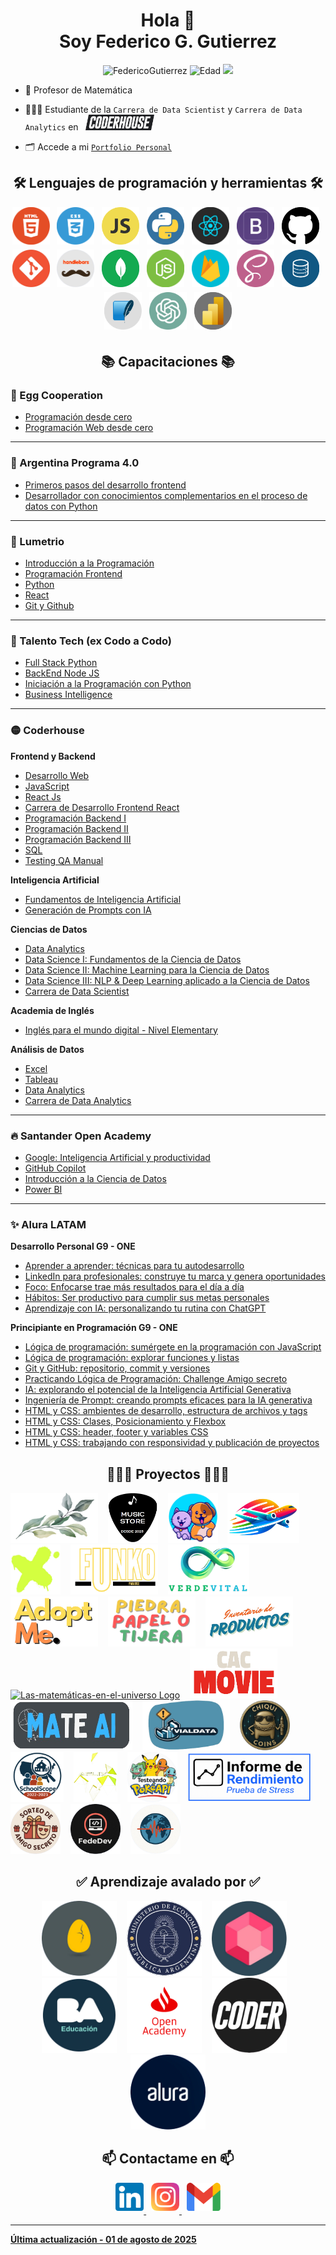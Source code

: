 <h1 align="center">Hola 👋 <br> Soy Federico G. Gutierrez</a></h1>
<p align="center"> 
    <img src="https://komarev.com/ghpvc/?username=fedco-gtz&label=Vista%20de%20Perfil&color=0e75b6&style=flat" alt="FedericoGutierrez" /> 
    <img src="https://img.shields.io/badge/Edad-32-blue" alt="Edad">
    <img src="https://img.shields.io/badge/Vivo-Argentina-success" />
</p>



- 🧮 Profesor de Matemática

- 👨🏼‍🏫 Estudiante de la `Carrera de Data Scientist` y `Carrera de Data Analytics` en &nbsp;&nbsp;[<img src="./Images/Coder.png" alt="Coderhouse Logo" width="110" height="25">](https://www.coderhouse.com/ar)

- 🗂️ Accede a mi [`Portfolio Personal`](https://fedco-gtz.github.io/Portfolio/)

<h2 align="center">🛠️ Lenguajes de programación y herramientas 🛠️</h2>

<p align="center">
    <img src=./Images/Html.png alt=HTML5_Logo width="60" height="60" style="margin-bottom: 5px;"/>
    &nbsp;
    <img src=./Images/Css.png alt=CSS3_Logo width="60" height="60" style="margin-bottom: 5px;"/>
    &nbsp;
    <img src=./Images/Javascript.png alt=JavaScript_Logo width="60" height="60" style="margin-bottom: 5px;"/>
    &nbsp;
    <img src=./Images/Python.png alt=Python_Logo width="60" height="60" style="margin-bottom: 5px;"/>
    &nbsp;
    <img src=./Images/React.png alt=React_Logo width="60" height="60" style="margin-bottom: 5px;"/>
    &nbsp;
    <img src=./Images/Bootstrap.png alt=Bootstrap_Logo width="60" height="60" style="margin-bottom: 5px;"/>
    &nbsp;
    <img src=./Images/Github.png alt=Github_Logo width="60" height="60" style="margin-bottom: 5px;"/>
    &nbsp;
    <img src=./Images/Git.png alt=Git_Logo width="60" height="60" style="margin-bottom: 5px;"/>
    &nbsp;
    <img src=./Images/Handlebars.png alt=Handlebars_Logo width="60" height="60" style="margin-bottom: 5px;"/>
    &nbsp;
    <img src=./Images/Mongodb.png alt=Mongodb_Logo width="60" height="60" style="margin-bottom: 5px;"/>
    &nbsp;
    <img src=./Images/Nodejs.png alt=NodeJs_Logo width="60" height="60" style="margin-bottom: 5px;"/>
    &nbsp;
    <img src=./Images/Firebase.png alt=Firebase_Logo width="60" height="60" style="margin-bottom: 5px;"/>
    &nbsp;
    <img src=./Images/Sass.png alt=Sass_Logo width="60" height="60" style="margin-bottom: 5px;"/>
    &nbsp;
    <img src=./Images/Sql.png alt=Sql_Logo width="60" height="60" style="margin-bottom: 5px;"/>
    &nbsp;
    <img src=./Images/Sqlite.png alt=Squlite_Logo width="60" height="60" style="margin-bottom: 5px;"/>
    &nbsp;
    <img src=./Images/OpenAI.png alt=OpenAI_Logo width="60" height="60" style="margin-bottom: 5px;"/>
    &nbsp;
    <img src=./Images/PowerBI.png alt=PowerBI_Logo width="60" height="60" style="margin-bottom: 5px;"/>

</p>

<h2 align="center">📚 Capacitaciones 📚</h2>

### 🥚 Egg Cooperation

- [Programación desde cero](https://demo-egg-certificates.s3.amazonaws.com/FedericoGabrielGutierrez/programaci%C3%B3ndesdecerolatam/thumbnail_f3842983de1a7d203664e91f8cdc8530d75575d9ea2ae4d3c2e225375682d697.jpeg)
- [Programación Web desde cero](https://demo-egg-certificates.s3.amazonaws.com/FedericoGabrielGutierrez/programaci%C3%B3ndesdecerolatam/thumbnail_f3842983de1a7d203664e91f8cdc8530d75575d9ea2ae4d3c2e225375682d697.jpeg)

---

### 🧉 Argentina Programa 4.0

- [Primeros pasos del desarrollo frontend](https://drive.google.com/file/d/1515Bcy4hGdobzeDxOSyLe5kmVp-0Eq_Y/view?usp=sharing)
- [Desarrollador con conocimientos complementarios en el proceso de datos con Python](https://drive.google.com/file/d/1SkbRNg_086TElDsLmwMBhfzNecy6P1D7/view?usp=sharing)

---

### 💎 Lumetrio
- [Introducción a la Programación](https://drive.google.com/file/d/1qM11ZnACJECziVGvYOQxkq2wPwecFa__/view?usp=sharing)
- [Programación Frontend](https://drive.google.com/file/d/1OHTqBx_DZWGKXOU-r1SgwYlW3X8UjAr9/view?usp=sharing)
- [Python](https://drive.google.com/file/d/1sXe6RLXMNM8Y6rdPhCyferERcLFiYWMA/view?usp=sharing)
- [React](https://drive.google.com/file/d/1ghtuN_Ipzr4gWoJCQJ2vrZeD9N4BzlBk/view?usp=sharing)
- [Git y Github](https://drive.google.com/file/d/1m2wyYarvWTBGiY3KJcAJ2ytHGm7zXPAg/view?usp=sharing)

---

### 🚀 Talento Tech (ex Codo a Codo)
- [Full Stack Python](https://drive.google.com/file/d/1LbpYVB4MvOxZx4rpVx_PH-j8_vhc1e_U/view?usp=sharing)
- [BackEnd Node JS](https://drive.google.com/file/d/1L46wTK7QcFp6lzWnDXjxGAYi7Epablus/view?usp=sharing)
- [Iniciación a la Programación con Python](https://drive.google.com/file/d/1eLMbjnwjVip6VpYYJrvgT7-ySJjnAPiX/view?usp=sharing)
- [Business Intelligence](https://http.cat/401)

---

### 🟡 Coderhouse
**Frontend y Backend**
- [Desarrollo Web](https://pub.coderhouse.com/legacy-certificates/65c0a148a665c35259cc62a3?lang=es)
- [JavaScript](https://pub.coderhouse.com/legacy-certificates/66158e00451ec417dfb30263?lang=es)
- [React Js](https://pub.coderhouse.com/legacy-certificates/664be1fdc35d22af7ccbacda?lang=es)
- [Carrera de Desarrollo Frontend React](https://pub.coderhouse.com/legacy-certificates/664be1fdc35d221341cbace5?lang=es)
- [Programación Backend I](https://pub.coderhouse.com/legacy-certificates/66a4638e64c8734d4c85aa10?lang=es)
- [Programación Backend II](https://pub.coderhouse.com/legacy-certificates/66f5b32dd1c51d20ed892031?lang=es)
- [Programación Backend III](https://pub.coderhouse.com/legacy-certificates/67506c7b4ea27fc1cf1d02ef?lang=es)
- [SQL](https://pub.coderhouse.com/certificates/d10ebff2-8095-4164-8165-5ec7f5281f9f?v=1)
- [Testing QA Manual](https://pub.coderhouse.com/certificates/b94e5a69-0542-47a6-847e-5211549e2410?v=1)

**Inteligencia Artificial**
- [Fundamentos de Inteligencia Artificial](https://pub.coderhouse.com/certificates/1edc3ff8-fff7-4f18-9b71-234e19d5ee31?v=1)
- [Generación de Prompts con IA](https://pub.coderhouse.com/certificates/b9447d09-9e47-4efb-b76d-cbab513f5fa7?v=1)

**Ciencias de Datos**
- [Data Analytics](https://pub.coderhouse.com/certificates/04a00609-e6f4-4718-9cd0-80a97f114102?v=1)
- [Data Science I: Fundamentos de la Ciencia de Datos](https://pub.coderhouse.com/certificates/d24a529e-67cb-4fba-80bb-9d755e0d9e41?v=1)
- [Data Science II: Machine Learning para la Ciencia de Datos](https://http.cat/401)
- [Data Science III: NLP & Deep Learning aplicado a la Ciencia de Datos](https://http.cat/401)
- [Carrera de Data Scientist](https://http.cat/401)

**Academia de Inglés**
- [Inglés para el mundo digital - Nivel Elementary](https://http.cat/401)

**Análisis de Datos**
- [Excel](https://http.cat/401)
- [Tableau](https://http.cat/401)
- [Data Analytics](https://http.cat/401)
- [Carrera de Data Analytics](https://http.cat/401)

---

### 🔥 Santander Open Academy
- [Google: Inteligencia Artificial y productividad](https://drive.google.com/file/d/1PCssWgcS_NSgHnJycS2aRDsRbbbk2HwK/view?usp=drive_link)
- [GitHub Copilot](https://drive.google.com/file/d/1KHq8STQeGyLAKHRiMj_v7nkCXnpQR7je/view?usp=drive_link)
- [Introducción a la Ciencia de Datos](https://drive.google.com/file/d/1I8JOrpYBE_yUtf77cY-hQ5e-1BtfXvWz/view?usp=drive_link)
- [Power BI](https://drive.google.com/file/d/1iG7jLa-r7vYB1Y1TgPGSiMnYDhrThP6g/view?usp=drive_link)

---

### ✨ Alura LATAM
**Desarrollo Personal G9 - ONE**
- [Aprender a aprender: técnicas para tu autodesarrollo](https://app.aluracursos.com/certificate/c081a1ef-595e-463b-a618-68b4eedf8d31?lang)
- [LinkedIn para profesionales: construye tu marca y genera oportunidades](https://app.aluracursos.com/certificate/cc764e5b-df27-42c3-9334-719b376dc5f7?lang)
- [Foco: Enfocarse trae más resultados para el día a día](https://app.aluracursos.com/certificate/8898bb6c-2cd6-4386-8545-27d4f3910700?lang)
- [Hábitos: Ser productivo para cumplir sus metas personales](https://app.aluracursos.com/certificate/b75b4aa7-d1c5-4a85-94ff-85f705fa8705?lang)
- [Aprendizaje con IA: personalizando tu rutina con ChatGPT](https://app.aluracursos.com/certificate/5666b259-2b89-4a59-a2e5-bc2769573ee5?lang)

**Principiante en Programación G9 - ONE**
- [Lógica de programación: sumérgete en la programación con JavaScript](https://app.aluracursos.com/certificate/d68b8613-59a9-44e8-943a-51773a2b16c5?lang)
- [Lógica de programación: explorar funciones y listas](https://app.aluracursos.com/certificate/fe23c0c2-844f-4757-88a0-2bd00a4972a1?lang)
- [Git y GitHub: repositorio, commit y versiones](https://app.aluracursos.com/certificate/d44f57ac-4e40-4f21-91cd-cd11b6d0c56a?lang)
- [Practicando Lógica de Programación: Challenge Amigo secreto](https://app.aluracursos.com/certificate/84092f4e-198b-4603-9b37-2db5012c1825?lang)
- [IA: explorando el potencial de la Inteligencia Artificial Generativa](https://app.aluracursos.com/certificate/d5f2b90f-a7f8-4efb-a6d5-92b6a0adb40a?lang)
- [Ingeniería de Prompt: creando prompts eficaces para la IA generativa](https://app.aluracursos.com/certificate/68045e66-c905-4d94-b852-d062bf6be19f?lang)
- [HTML y CSS: ambientes de desarrollo, estructura de archivos y tags](https://app.aluracursos.com/certificate/b8833666-3432-44b7-aa5f-161199df0ed8?lang)
- [HTML y CSS: Clases, Posicionamiento y Flexbox](https://app.aluracursos.com/certificate/3372e2e9-b1e3-4225-a322-a3684d9abae3?lang)
- [HTML y CSS: header, footer y variables CSS](https://app.aluracursos.com/certificate/31ba4bfc-55c8-40f9-9e6f-ef139ac6eb53?lang)
- [HTML y CSS: trabajando con responsividad y publicación de proyectos](https://app.aluracursos.com/certificate/b1f65580-c5fd-47a7-af13-df3dd347d0d6?lang)

<h2 align="center">🧑🏽‍💻 Proyectos 🧑🏽‍💻</h2>

[<img src="./Images/Casamiento.png" alt="Casamiento Logo" width="140" height="80">](https://fedco-gtz.github.io/Nos-Casamos-Ger-y-Gabi/)
&nbsp;&nbsp;
[<img src="./Images/Music-Store.png" alt="Music-Store Logo" width="80" height="80">](https://fedco-gtz.github.io/MusicStore-Codo-a-Codo/)
&nbsp;&nbsp;
[<img src="./Images/Mascotas-Felices.png" alt="Mascotas-Felices Logo" width="80" height="80">](https://mascotas-felices.netlify.app/)
&nbsp;&nbsp;
[<img src="./Images/VuelaSmart.png" alt="VuelaSmart Logo" width="115" height="80">](https://vuelasmart.netlify.app/)
&nbsp;&nbsp;
[<img src="./Images/ZapaTienda.png" alt="ZapaTienda Logo" width="80" height="80">](https://zapatienda.vercel.app/)
&nbsp;&nbsp;
[<img src="./Images/Funko-Paradise.png" alt="Funko-Paradise Logo" width="140" height="80">](https://funkoparadise.vercel.app/)
&nbsp;&nbsp;
[<img src="./Images/Verde-Vital.png" alt="Verde-Vital Logo" width="130" height="80">](https://github.com/fedco-gtz/Backend-III-Coderhouse)
&nbsp;&nbsp;
[<img src="./Images/AdoptMe.png" alt="AdoptMe Logo" width="140" height="80">](https://github.com/fedco-gtz/RecursosBackend-Adoptme)
&nbsp;&nbsp;
[<img src="./Images/Piedra-Papel-Tijera.png" alt="Piedra,-Papel-o-Tijera Logo" width="140" height="80">](https://colab.research.google.com/drive/1Py7hTg2NZOFlR9G61eru9vgv5vQN7xwK?usp=sharing)
&nbsp;&nbsp;
[<img src="./Images/Inventario.png" alt="Inventario-de-Prodcutos Logo" width="140" height="80">](https://colab.research.google.com/drive/1SPE_t6KUmc47hlfKxNBiU3PI5W20-HXK?usp=sharing)
&nbsp;&nbsp;
[<img src="./Images/Las-matemáticas-en-el-universo.png" alt="Las-matemáticas-en-el-universo Logo" width="80" height="80">](https://fedco-gtz.github.io/Fundamento-de-la-IA-Coderhouse/)
&nbsp;&nbsp;
[<img src="./Images/CAC-Movies.png" alt="CAC-Movies Logo" width="140" height="80">](https://cac-movie.onrender.com/)
&nbsp;&nbsp;
[<img src="./Images/MateAi.png" alt="MateAi Logo" width="195" height="80">](https://colab.research.google.com/drive/1JsyNmZDCF7ltf0AR-tSe_SIdLrZXmjxk?usp=sharing)
&nbsp;&nbsp;
[<img src="./Images/VIALDATA.png" alt="VIALDATA Logo" width="140" height="80">](https://drive.google.com/file/d/1P49jY6lYixVALo6t0nyOfVTb1SFhDCm4/view?usp=sharing)
&nbsp;&nbsp;
[<img src="./Images/ChiquiCoins.png" alt="ChiquiCoins Logo" width="80" height="80">](https://chiquicoins.onrender.com/)
&nbsp;&nbsp;
[<img src="./Images/SchoolScope.png" alt="School Scope Logo" width="85" height="80">](https://colab.research.google.com/drive/14D3ABsDj0ZjQhi6hiL94olQ5KK54vD7p?usp=sharing)
&nbsp;&nbsp;
[<img src="./Images/Aflix.png" alt="Aflix Logo" width="70" height="80">](https://drive.google.com/drive/folders/10Po12O7J7zfn---XuybE1knFxp1lTGji?usp=sharing)
&nbsp;&nbsp;
[<img src="./Images/PokéApi.png" alt="Testeando PokéApi Logo" width="80" height="80">](https://drive.google.com/file/d/1FqN0782ckhoyeLg1jG4ZEin2AQtd8fDV/view?usp=drive_link)
&nbsp;&nbsp;
[<img src="./Images/InformeDeRendimiento.png" alt="Informe de Rendimiento - Prueba de Stress Logo" width="200" height="80">](https://drive.google.com/file/d/1OhixgZNQiZ2SxfNxJs_i-Yui_IXoTlzV/view?usp=drive_link)
&nbsp;&nbsp;
[<img src="./Images/Sorteo.png" alt="Sorteo de Amigo Secreto Logo" width="80" height="80">](https://fedco-gtz.github.io/Challenge-Amigo-secreto/)
&nbsp;&nbsp;
[<img src="./Images/Portfolio.png" alt="FedeDev Logo" width="80" height="80">](https://fedco-gtz.github.io/Portfolio/)
&nbsp;&nbsp;
[<img src="./Images/Tierra.png" alt="Cuando la tierra habla Logo" width="80" height="80">](https://drive.google.com/file/d/1-h1U2pUoIitxmga2NzB5875kZlm8LaLE/view?usp=sharing)

<h2 align="center">✅ Aprendizaje avalado por ✅ </h2>

<p align="center">
<img src="./Images/Egg-Cooperation.png" alt="Egg-Cooperation Logo" width="120" height="120">
&nbsp;&nbsp;
<img src="./Images/Ministerio-Economia.png" alt="Ministerio-de-Economía Logo" width="120" height="120">
&nbsp;&nbsp;
<img src="./Images/Lumetrio.png" alt="Lumetrio Logo" width="120" height="120">
&nbsp;&nbsp;
<img src="./Images/Educacion-BA.png" alt="Educacion-BA Logo" width="120" height="120">
&nbsp;&nbsp;
<img src="./Images/Santander-Open-Academy.png" alt="Santander-Open-Academy Logo" width="120" height="120">
&nbsp;&nbsp;
<img src="./Images/Coderhouse.png" alt="Coderhouse Logo" width="120" height="120">
&nbsp;&nbsp;
<img src="./Images/Alura.png" alt="Alura LATAM Logo" width="120" height="120">
</p>

<h2 align="center">📫 Contactame en 📫</h2>

<p align="center">
    <a href="https://www.linkedin.com/in/fedco-grrz/" target="_blank">
    <img src=./Images/LinkedIn.png alt=LinkedIn_Logo width="45" height="45" style="margin-bottom: 5px;"/>
    </a>
    &nbsp;
    <a href="https://www.instagram.com/grrz.fd/" target="_blank">
    <img src=./Images/Instagram.png alt=Instagram_Logo width="45" height="45" style="margin-bottom: 5px;"/>
    </a>
    &nbsp;
    <a href="mailto:gutierrezfedericog@gmail.com" target="_blank">
    <img src=./Images/Gmail.png alt=Gmail_Logo width="54" height="45" style="margin-bottom: 5px;"/>
</p>

_________________________________________________________________________________________________________
**Última actualización - 01 de agosto de 2025**